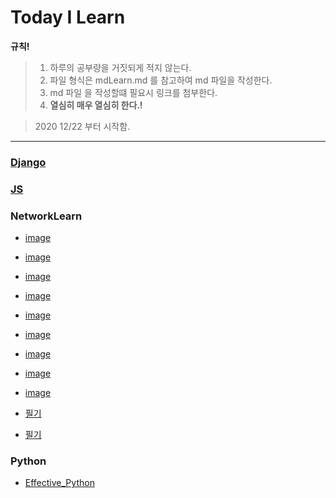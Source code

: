 # 
# Today I Learn

**규칙!**

> 1.  하루의 공부량을 거짓되게 적지 않는다.
> 2.  파일 형식은 mdLearn.md 를 참고하여 md 파일을 작성한다.
> 3.  md 파일 을 작성할떄 필요시 링크를 첨부한다.
> 4.  **열심히 매우 열심히 한다.!**

> 2020 12/22 부터 시작함.


---
### [Django](./Django/MVC%20%26%20MVT.md)
### [JS](./JS/closure.md)
### NetworkLearn
- [image](./NetworkLearn/image/d.png)
- [image](./NetworkLearn/image/PathcostsCalc.jpg)
- [image](./NetworkLearn/image/e.png)
- [image](./NetworkLearn/image/screenshot.jpg)
- [image](./NetworkLearn/image/c.png)
- [image](./NetworkLearn/image/a.png)
- [image](./NetworkLearn/image/Netwokimg.jpeg)
- [image](./NetworkLearn/image/a%20%281%29.png)
- [image](./NetworkLearn/image/f.png)

- [필기](./NetworkLearn/%ED%95%84%EA%B8%B0/Notes_210115_173546_2.jpg)
- [필기](./NetworkLearn/%ED%95%84%EA%B8%B0/Notes_210115_173546_1.jpg)

### Python
- [Effective_Python](./Python/Effective_Python/Pep8Style.md)

